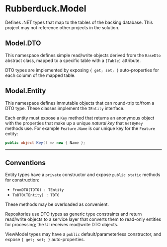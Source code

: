 ﻿# Rubberduck.Model  
Defines .NET types that map to the tables of the backing database. This project may not reference other projects in the solution.

## Model.DTO  
This namespace defines simple read/write objects derived from the `BaseDto` abstract class, mapped to a specific table with a `[Table]` attribute.

DTO types are implemented by exposing `{ get; set; }` auto-properties for each column of the mapped table.

## Model.Entity  
This namespace defines immutable objects that can round-trip to/from a DTO type. These classes implement the `IEntity` interface.

Each entity must expose a `Key` method that returns an anonymous object with the properties that make up a unique _natural key_ that `GetByKey` methods use. For example `Feature.Name` is our unique key for the `Feature` entity:

```csharp
public object Key() => new { Name };
```

---

## Conventions  
Entity types have a `private` constructor and expose `public static` methods for construction:

 - `FromDTO(TDTO) : TEntity`
 - `ToDTO(TEntity) : TDTO`

These methods may be overloaded as convenient.

Repositories use DTO types as generic type constraints and return read/write objects to a service layer that converts them to read-only entities for processing; the UI receives read/write DTO objects.

ViewModel types may have a `public` default/parameterless constructor, and expose `{ get; set; }` auto-properties.